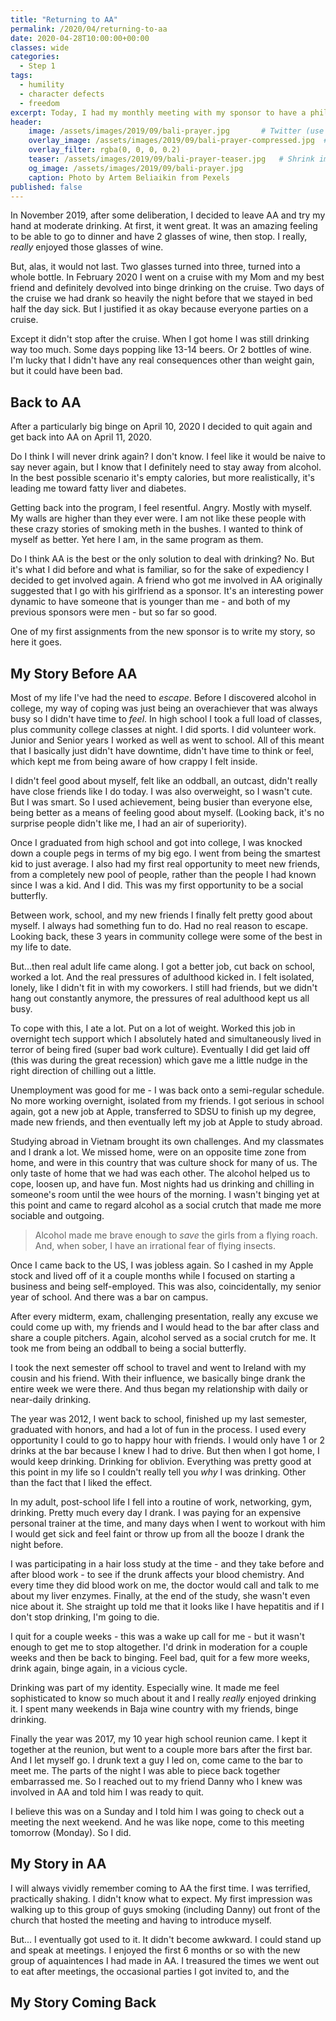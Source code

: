 ```yaml
---
title: "Returning to AA"
permalink: /2020/04/returning-to-aa
date: 2020-04-28T10:00:00+00:00
classes: wide
categories:
  - Step 1
tags:
  - humility
  - character defects
  - freedom
excerpt: Today, I had my monthly meeting with my sponsor to have a philosophical discussion on Step 7. We also talked about a recent resentment of mine. And spiritual growth in this process, especially concerning my confidence."
header:
    image: /assets/images/2019/09/bali-prayer.jpg       # Twitter (use 'overlay_image')
    overlay_image: /assets/images/2019/09/bali-prayer-compressed.jpg  # Article header at 2048x768
    overlay_filter: rgba(0, 0, 0, 0.2)
    teaser: /assets/images/2019/09/bali-prayer-teaser.jpg   # Shrink image to 575x216
    og_image: /assets/images/2019/09/bali-prayer.jpg
    caption: Photo by Artem Beliaikin from Pexels
published: false
---
```


In November 2019, after some deliberation, I decided to leave AA and try my hand at moderate drinking. At first, it went great. It was an amazing feeling to be able to go to dinner and have 2 glasses of wine, then stop. I really, *really* enjoyed those glasses of wine.

But, alas, it would not last. Two glasses turned into three, turned into a whole bottle. In February 2020 I went on a cruise with my Mom and my best friend and definitely devolved into binge drinking on the cruise. Two days of the cruise we had drank so heavily the night before that we stayed in bed half the day sick. But I justified it as okay because everyone parties on a cruise.

Except it didn't stop after the cruise. When I got home I was still drinking way too much. Some days popping like 13-14 beers. Or 2 bottles of wine. I'm lucky that I didn't have any real consequences other than weight gain, but it could have been bad.

## Back to AA

After a particularly big binge on April 10, 2020 I decided to quit again and get back into AA on April 11, 2020.

Do I think I will never drink again? I don't know. I feel like it would be naive to say never again, but I know that I definitely need to stay away from alcohol. In the best possible scenario it's empty calories, but more realistically, it's leading me toward fatty liver and diabetes.

Getting back into the program, I feel resentful. Angry. Mostly with myself. My walls are higher than they ever were. I am not like these people with these crazy stories of smoking meth in the bushes. I wanted to think of myself as better. Yet here I am, in the same program as them.

Do I think AA is the best or the only solution to deal with drinking? No. But it's what I did before and what is familiar, so for the sake of expediency I decided to get involved again. A friend who got me involved in AA originally suggested that I go with his girlfriend as a sponsor. It's an interesting power dynamic to have someone that is younger than me - and both of my previous sponsors were men - but so far so good.

One of my first assignments from the new sponsor is to write my story, so here it goes.

## My Story Before AA
Most of my life I've had the need to *escape*. Before I discovered alcohol in college, my way of coping was just being an overachiever that was always busy so I didn't have time to *feel*. In high school I took a full load of classes, plus community college classes at night. I did sports. I did volunteer work. Junior and Senior years I worked as well as went to school. All of this meant that I basically just didn't have downtime, didn't have time to think or feel, which kept me from being aware of how crappy I felt inside.

I didn't feel good about myself, felt like an oddball, an outcast, didn't really have close friends like I do today. I was also overweight, so I wasn't cute. But I was smart. So I used achievement, being busier than everyone else, being better as a means of feeling good about myself. (Looking back, it's no surprise people didn't like me, I had an air of superiority).

Once I graduated from high school and got into college, I was knocked down a couple pegs in terms of my big ego. I went from being the smartest kid to just average. I also had my first real opportunity to meet new friends, from a completely new pool of people, rather than the people I had known since I was a kid. And I did. This was my first opportunity to be a social butterfly.

Between work, school, and my new friends I finally felt pretty good about myself. I always had something fun to do. Had no real reason to escape. Looking back, these 3 years in community college were some of the best in my life to date.

But...then real adult life came along. I got a better job, cut back on school, worked a lot. And the real pressures of adulthood kicked in. I felt isolated, lonely, like I didn't fit in with my coworkers. I still had friends, but we didn't hang out constantly anymore, the pressures of real adulthood kept us all busy.

To cope with this, I ate a lot. Put on a lot of weight. Worked this job in overnight tech support which I absolutely hated and simultaneously lived in terror of being fired (super bad work culture). Eventually I did get laid off (this was during the great recession) which gave me a little nudge in the right direction of chilling out a little.

Unemployment was good for me - I was back onto a semi-regular schedule. No more working overnight, isolated from my friends. I got serious in school again, got a new job at Apple, transferred to SDSU to finish up my degree, made new friends, and then eventually left my job at Apple to study abroad. 

Studying abroad in Vietnam brought its own challenges. And my classmates and I drank a lot. We missed home, were on an opposite time zone from home, and were in this country that was culture shock for many of us. The only taste of home that we had was each other. The alcohol helped us to cope, loosen up, and have fun. Most nights had us drinking and chilling in someone's room until the wee hours of the morning. I wasn't binging yet at this point and came to regard alcohol as a social crutch that made me more sociable and outgoing. 

> Alcohol made me brave enough to *save* the girls from a flying roach. And, when sober, I have an irrational fear of flying insects.

Once I came back to the US, I was jobless again. So I cashed in my Apple stock and lived off of it a couple months while I focused on starting a business and being self-employed. This was also, coincidentally, my senior year of school. And there was a bar on campus.

After every midterm, exam, challenging presentation, really any excuse we could come up with, my friends and I would head to the bar after class and share a couple pitchers. Again, alcohol served as a social crutch for me. It took me from being an oddball to being a social butterfly.

I took the next semester off school to travel and went to Ireland with my cousin and his friend. With their influence, we basically binge drank the entire week we were there. And thus began my relationship with daily or near-daily drinking. 

The year was 2012, I went back to school, finished up my last semester, graduated with honors, and had a lot of fun in the process. I used every opportunity I could to go to happy hour with friends. I would only have 1 or 2 drinks at the bar because I knew I had to drive. But then when I got home, I would keep drinking. Drinking for oblivion. Everything was pretty good at this point in my life so I couldn't really tell you *why* I was drinking. Other than the fact that I liked the effect.

In my adult, post-school life I fell into a routine of work, networking, gym, drinking. Pretty much every day I drank. I was paying for an expensive personal trainer at the time, and many days when I went to workout with him I would get sick and feel faint or throw up from all the booze I drank the night before. 

I was participating in a hair loss study at the time - and they take before and after blood work - to see if the drunk affects your blood chemistry. And every time they did blood work on me, the doctor would call and talk to me about my liver enzymes. Finally, at the end of the study, she wasn't even nice about it. She straight up told me that it looks like I have hepatitis and if I don't stop drinking, I'm going to die.

I quit for a couple weeks - this was a wake up call for me - but it wasn't enough to get me to stop altogether. I'd drink in moderation for a couple weeks and then be back to binging. Feel bad, quit for a few more weeks, drink again, binge again, in a vicious cycle.

Drinking was part of my identity. Especially wine. It made me feel sophisticated to know so much about it and I really *really* enjoyed drinking it. I spent many weekends in Baja wine country with my friends, binge drinking. 

Finally the year was 2017, my 10 year high school reunion came. I kept it together at the reunion, but went to a couple more bars after the first bar. And I let myself go. I drunk text a guy I led on, come came to the bar to meet me. The parts of the night I was able to piece back together embarrassed me. So I reached out to my friend Danny who I knew was involved in AA and told him I was ready to quit. 

I believe this was on a Sunday and I told him I was going to check out a meeting the next weekend. And he was like nope, come to this meeting tomorrow (Monday). So I did.

## My Story in AA
I will always vividly remember coming to AA the first time. I was terrified, practically shaking. I didn't know what to expect. My first impression was walking up to this group of guys smoking (including Danny) out front of the church that hosted the meeting and having to introduce myself.

But... I eventually got used to it. It didn't become awkward. I could stand up and speak at meetings. I enjoyed the first 6 months or so with the new group of aquaintences I had made in AA. I treasured the times we went out to eat after meetings, the occasional parties I got invited to, and the 

## My Story Coming Back

